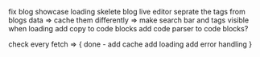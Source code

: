 fix blog showcase loading skelete
blog live editor
seprate the tags from blogs data => cache them differently => make search bar and tags visible when loading
add copy to code blocks
add code parser to code blocks?

check every fetch => {
    done - add cache
    add loading
    add error handling
}

